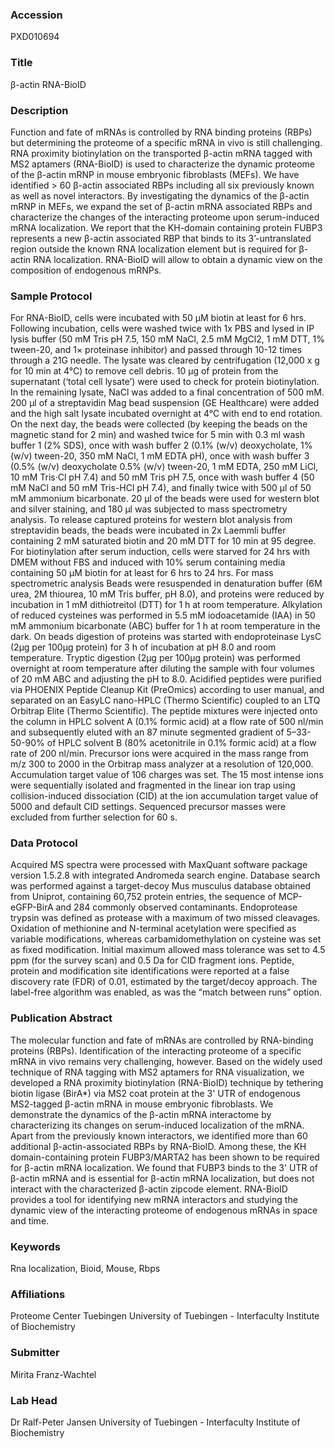 ### Accession
PXD010694

### Title
β-actin RNA-BioID

### Description
Function and fate of mRNAs is controlled by RNA binding proteins (RBPs) but determining the proteome of a specific mRNA in vivo is still challenging. RNA proximity biotinylation on the transported β-actin mRNA tagged with MS2 aptamers (RNA-BioID) is used to characterize the dynamic proteome of the β-actin mRNP in mouse embryonic fibroblasts (MEFs). We have identified > 60 β-actin associated RBPs including all six previously known as well as novel interactors. By investigating the dynamics of the β-actin mRNP in MEFs, we expand the set of β-actin mRNA associated RBPs and characterize the changes of the interacting proteome upon serum-induced mRNA localization. We report that the KH-domain containing protein FUBP3 represents a new β-actin associated RBP that binds to its 3’-untranslated region outside the known RNA localization element but is required for β-actin RNA localization. RNA-BioID will allow to obtain a dynamic view on the composition of endogenous mRNPs.

### Sample Protocol
For RNA-BioID, cells were incubated with 50 µM biotin at least for 6 hrs. Following incubation, cells were washed twice with 1x PBS and lysed in IP lysis buffer (50 mM Tris pH 7.5, 150 mM NaCl, 2.5 mM MgCl2, 1 mM DTT, 1% tween-20, and 1× proteinase inhibitor) and passed through 10-12 times through a 21G needle. The lysate was cleared by centrifugation (12,000 x g for 10 min at 4°C) to remove cell debris. 10 µg of protein from the supernatant (‘total cell lysate’) were used to check for protein biotinylation. In the remaining lysate, NaCl was added to a final concentration of 500 mM. 200 µl of a streptavidin Mag bead suspension (GE Healthcare) were added and the high salt lysate incubated overnight at 4°C with end to end rotation. On the next day, the beads were collected (by keeping the beads on the magnetic stand for 2 min) and washed twice for 5 min with 0.3 ml wash buffer 1 (2% SDS), once with wash buffer 2 (0.1% (w/v) deoxycholate, 1% (w/v) tween-20, 350 mM NaCl, 1 mM EDTA pH), once with wash buffer 3 (0.5% (w/v) deoxycholate 0.5% (w/v) tween-20, 1 mM EDTA, 250 mM LiCl, 10 mM Tris·Cl pH 7.4) and 50 mM Tris pH 7.5, once with wash buffer 4 (50 mM NaCl and 50 mM Tris-HCl pH 7.4), and finally twice with 500 µl of 50 mM ammonium bicarbonate. 20 µl of the beads were used for western blot and silver staining, and 180 µl was subjected to mass spectrometry analysis. To release captured proteins for western blot analysis from streptavidin beads, the beads were incubated in 2x Laemmli buffer containing 2 mM saturated biotin and 20 mM DTT for 10 min at 95 degree.  For biotinylation after serum induction, cells were starved for 24 hrs with DMEM without FBS and induced with 10% serum containing media containing 50 µM biotin for at least for 6 hrs to 24 hrs.  For mass spectrometric analysis Beads were resuspended in denaturation buffer (6M urea, 2M thiourea, 10 mM Tris buffer, pH 8.0), and proteins were reduced by incubation in 1 mM dithiotreitol (DTT) for 1 h at room temperature. Alkylation of reduced cysteines was performed in 5.5 mM iodoacetamide (IAA) in 50 mM ammonium bicarbonate (ABC) buffer for 1 h at room temperature in the dark.  On beads digestion of proteins was started with endoproteinase LysC (2µg per 100µg protein) for 3 h of incubation at pH 8.0 and room temperature. Tryptic digestion (2µg per 100µg protein) was performed overnight at room temperature after diluting the sample with four volumes of 20 mM ABC and adjusting the pH to 8.0. Acidified peptides were purified via PHOENIX Peptide Cleanup Kit (PreOmics) according to user manual, and separated on an EasyLC nano-HPLC (Thermo Scientific) coupled to an LTQ Orbitrap Elite (Thermo Scientific). The peptide mixtures were injected onto the column in HPLC solvent A (0.1% formic acid) at a flow rate of 500 nl/min and subsequently eluted with an 87 minute segmented gradient of 5–33-50-90% of HPLC solvent B (80% acetonitrile in 0.1% formic acid) at a flow rate of 200 nl/min. Precursor ions were acquired in the mass range from m/z 300 to 2000 in the Orbitrap mass analyzer at a resolution of 120,000. Accumulation target value of 106 charges was set. The 15 most intense ions were sequentially isolated and fragmented in the linear ion trap using collision-induced dissociation (CID) at the ion accumulation target value of 5000 and default CID settings. Sequenced precursor masses were excluded from further selection for 60 s.

### Data Protocol
Acquired MS spectra were processed with MaxQuant software package version 1.5.2.8 with integrated Andromeda search engine. Database search was performed against a target-decoy Mus musculus database obtained from Uniprot, containing 60,752 protein entries, the sequence of MCP-eGFP-BirA and 284 commonly observed contaminants. Endoprotease trypsin was defined as protease with a maximum of two missed cleavages. Oxidation of methionine and N-terminal acetylation were specified as variable modifications, whereas carbamidomethylation on cysteine was set as fixed modification. Initial maximum allowed mass tolerance was set to 4.5 ppm (for the survey scan) and 0.5 Da for CID fragment ions. Peptide, protein and modification site identifications were reported at a false discovery rate (FDR) of 0.01, estimated by the target/decoy approach. The label-free algorithm was enabled, as was the “match between runs” option.

### Publication Abstract
The molecular function and fate of mRNAs are controlled by RNA-binding proteins (RBPs). Identification of the interacting proteome of a specific mRNA in vivo remains very challenging, however. Based on the widely used technique of RNA tagging with MS2 aptamers for RNA visualization, we developed a RNA proximity biotinylation (RNA-BioID) technique by tethering biotin ligase (BirA*) via MS2 coat protein at the 3' UTR of endogenous MS2-tagged &#x3b2;-actin mRNA in mouse embryonic fibroblasts. We demonstrate the dynamics of the &#x3b2;-actin mRNA interactome by characterizing its changes on serum-induced localization of the mRNA. Apart from the previously known interactors, we identified more than 60 additional &#x3b2;-actin-associated RBPs by RNA-BioID. Among these, the KH domain-containing protein FUBP3/MARTA2 has been shown to be required for &#x3b2;-actin mRNA localization. We found that FUBP3 binds to the 3' UTR of &#x3b2;-actin mRNA and is essential for &#x3b2;-actin mRNA localization, but does not interact with the characterized &#x3b2;-actin zipcode element. RNA-BioID provides a tool for identifying new mRNA interactors and studying the dynamic view of the interacting proteome of endogenous mRNAs in space and time.

### Keywords
Rna localization, Bioid, Mouse, Rbps

### Affiliations
Proteome Center Tuebingen
University of Tuebingen - Interfaculty Institute of Biochemistry

### Submitter
Mirita Franz-Wachtel

### Lab Head
Dr Ralf-Peter Jansen
University of Tuebingen - Interfaculty Institute of Biochemistry


